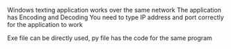 Windows texting application
works over the same network
The application has Encoding and Decoding
You need to type IP address and port correctly for the application to work

Exe file can be directly used, py file has the code for the same program
